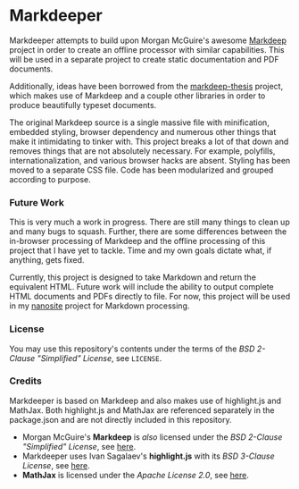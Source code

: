 # Markdeeper

Markdeeper attempts to build upon Morgan McGuire's awesome [Markdeep](https://casual-effects.com/markdeep/)
project in order to create an offline processor with similar capabilities. This will be used in a separate
project to create static documentation and PDF documents.

Additionally, ideas have been borrowed from the [markdeep-thesis](https://github.com/doersino/markdeep-thesis/)
project, which makes use of Markdeep and a couple other libraries in order to produce beautifully typeset
documents.

The original Markdeep source is a single massive file with minification, embedded styling, browser dependency
and numerous other things that make it intimidating to tinker with. This project breaks a lot of that down and
removes things that are not absolutely necessary. For example, polyfills, internationalization, and various
browser hacks are absent. Styling has been moved to a separate CSS file. Code has been modularized and grouped
according to purpose.

### Future Work

This is very much a work in progress. There are still many things to clean up and many bugs to squash. Further,
there are some differences between the in-browser processing of Markdeep and the offline processing of this
project that I have yet to tackle. Time and my own goals dictate what, if anything, gets fixed.

Currently, this project is designed to take Markdown and return the equivalent HTML. Future work will include
the ability to output complete HTML documents and PDFs directly to file. For now, this project will be used in
my [nanosite](https://github.com/unidyne/nanosite/) project for Markdown processing.


### License

You may use this repository's contents under the terms of the *BSD 2-Clause "Simplified" License*, see `LICENSE`.

### Credits

Markdeeper is based on Markdeep and also makes use of highlight.js and MathJax. Both highlight.js and MathJax are referenced separately in the package.json and are not directly included in this repository.

* Morgan McGuire's **Markdeep** is *also* licensed under the *BSD 2-Clause "Simplified" License*, see [here](https://casual-effects.com/markdeep/#license).
* Markdeeper uses Ivan Sagalaev's **highlight.js** with its *BSD 3-Clause License*, see [here](https://github.com/highlightjs/highlight.js/blob/master/LICENSE).
* **MathJax** is licensed under the *Apache License 2.0*, see [here](https://github.com/mathjax/MathJax/blob/master/LICENSE).
